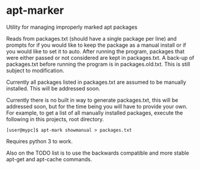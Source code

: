 # apt-marker
Utility for managing improperly marked apt packages

Reads from packages.txt (should have a single package per line) and prompts for if you would like to keep the package as a manual install or if you would like to set it to auto. After running the program, packages that were either passed or not considered are kept in packages.txt. A back-up of packages.txt before running the program is in packages.old.txt. This is still subject to modification.

Currently all packages listed in packages.txt are assumed to be manually installed. This will be addressed soon.

Currently there is no built in way to generate packages.txt, this will be addressed soon, but for the time being you will have to provide your own. For example, to get a list of all manually installed packages, execute the following in this projects, root directory.

    [user@mypc]$ apt-mark showmanual > packages.txt

Requires python 3 to work.

Also on the TODO list is to use the backwards compatible and more stable apt-get and apt-cache commands.

